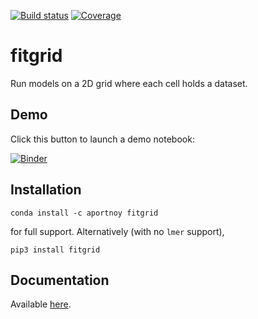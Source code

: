 [![Build status](https://travis-ci.org/kutaslab/fitgrid.svg?branch=master)](https://travis-ci.org/kutaslab/fitgrid)
[![Coverage](https://codecov.io/gh/kutaslab/fitgrid/branch/master/graph/badge.svg)](https://codecov.io/gh/kutaslab/fitgrid)

# fitgrid

Run models on a 2D grid where each cell holds a dataset.

## Demo

Click this button to launch a demo notebook:

[![Binder](https://mybinder.org/badge.svg)](https://mybinder.org/v2/gh/kutaslab/fitgrid/master?filepath=Demo.ipynb)

## Installation

    conda install -c aportnoy fitgrid

for full support.  Alternatively (with no `lmer` support),

    pip3 install fitgrid

## Documentation

Available [here](https://kutaslab.github.io/fitgrid).
